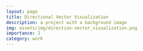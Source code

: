 ```yaml
---
layout: page
title: Directional Vector Visualization
description: a project with a background image
img: assets/img/direction-vector_visualization.png
importance: 2
category: work
---
```

